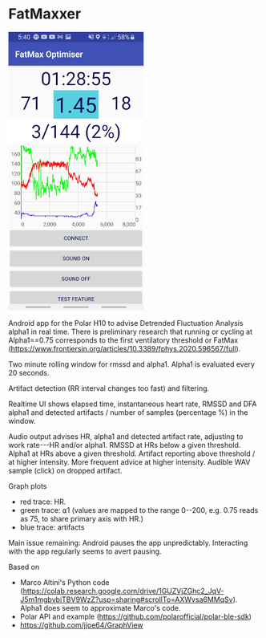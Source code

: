 # FatMaxxer

![Screenshot](https://raw.githubusercontent.com/IanPeake/FatMaxxer/main/screenshot-run-scaled.jpg)

Android app for the Polar H10 to advise Detrended Fluctuation Analysis alpha1 in real time.
There is preliminary research that running or cycling at Alpha1==0.75 corresponds to the first ventilatory threshold or FatMax
(https://www.frontiersin.org/articles/10.3389/fphys.2020.596567/full).

Two minute rolling window for rmssd and alpha1. Alpha1 is evaluated every 20 seconds.

Artifact detection (RR interval changes too fast) and filtering.

Realtime UI shows elapsed time, instantaneous heart rate, RMSSD and DFA alpha1 and detected artifacts / number of samples (percentage %) in the window.

Audio output advises HR, alpha1 and detected artifact rate,
adjusting to work rate---HR and/or alpha1.
RMSSD at HRs below a given threshold.
Alpha1 at HRs above a given threshold.
Artifact reporting above threshold / at higher intensity.
More frequent advice at higher intensity.
Audible WAV sample (click) on dropped artifact.

Graph plots
- red trace: HR.
- green trace: ⍺1 (values are mapped to the range 0--200, e.g. 0.75 reads as 75, to share primary axis with HR.)
- blue trace: artifacts

Main issue remaining: Android pauses the app unpredictably. Interacting with the app regularly seems to avert pausing.

Based on
- Marco Altini's Python code
(https://colab.research.google.com/drive/1GUZVjZGhc2_JqV-J5m1mgbvbiTBV9WzZ?usp=sharing#scrollTo=AXWvsa6MMqSv).
Alpha1 does seem to approximate Marco's code.
- Polar API and example (https://github.com/polarofficial/polar-ble-sdk)
- https://github.com/jjoe64/GraphView
